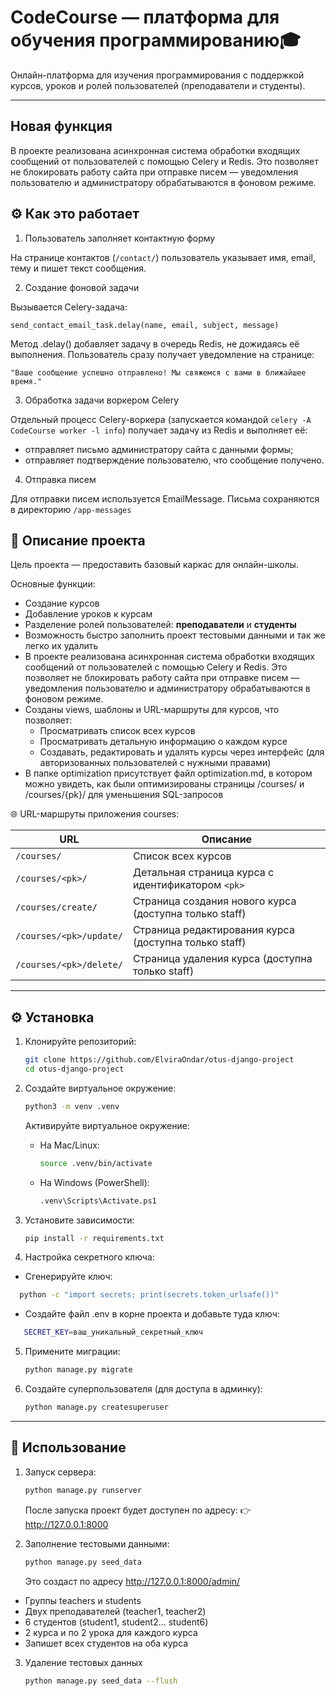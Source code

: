 # CodeCourse — платформа для обучения программированию🎓  

Онлайн-платформа для изучения программирования с поддержкой курсов, уроков и 
ролей пользователей (преподаватели и студенты).

---

## Новая функция

В проекте реализована асинхронная система обработки входящих сообщений от пользователей с помощью Celery и Redis. 
Это позволяет не блокировать работу сайта при отправке писем — уведомления пользователю и администратору обрабатываются в фоновом режиме.

## ⚙️ Как это работает

1. Пользователь заполняет контактную форму

На странице контактов (`/contact/`) пользователь указывает имя, email, тему и пишет текст сообщения.

2. Создание фоновой задачи

Вызывается Celery-задача:

`send_contact_email_task.delay(name, email, subject, message)`

Метод .delay() добавляет задачу в очередь Redis, не дожидаясь её выполнения.
Пользователь сразу получает уведомление на странице:

`"Ваше сообщение успешно отправлено! Мы свяжемся с вами в ближайшее время."`

3. Обработка задачи воркером Celery

Отдельный процесс Celery-воркера (запускается командой `celery -A CodeCourse worker -l info`) получает задачу из Redis и выполняет её:

- отправляет письмо администратору сайта с данными формы;
- отправляет подтверждение пользователю, что сообщение получено.

4. Отправка писем

Для отправки писем используется EmailMessage. Письма сохраняются в директорию `/app-messages`

## 📌 Описание проекта
Цель проекта — предоставить базовый каркас для онлайн-школы.  

Основные функции:  
- Создание курсов
- Добавление уроков к курсам
- Разделение ролей пользователей: **преподаватели** и **студенты**
- Возможность быстро заполнить проект тестовыми данными и так же легко их удалить
- В проекте реализована асинхронная система обработки входящих сообщений от пользователей с помощью Celery и Redis. Это позволяет не блокировать работу сайта при отправке писем — уведомления пользователю и администратору обрабатываются в фоновом режиме.
- Созданы views, шаблоны и URL-маршруты для курсов, что позволяет:
  - Просматривать список всех курсов 
  - Просматривать детальную информацию о каждом курсе 
  - Создавать, редактировать и удалять курсы через интерфейс (для авторизованных пользователей с нужными правами)
- В папке optimization присутствует файл optimization.md, в котором можно увидеть, как были оптимизированы страницы /courses/ и /courses/{pk}/ для уменьшения SQL-запросов

🌐 URL-маршруты приложения courses:

| URL                     | Описание                                                                                |
| ----------------------- | --------------------------------------------------------------------------------------- |
| `/courses/`             | Список всех курсов                                                                      |
| `/courses/<pk>/`        | Детальная страница курса с идентификатором `<pk>`                                       |
| `/courses/create/`      | Страница создания нового курса (доступна только staff) |
| `/courses/<pk>/update/` | Страница редактирования курса (доступна только staff) |
| `/courses/<pk>/delete/` | Страница удаления курса (доступна только staff)       |

---

## ⚙️ Установка  
1. Клонируйте репозиторий:  
   ```bash
   git clone https://github.com/ElviraOndar/otus-django-project
   cd otus-django-project
   ```
   
2. Создайте виртуальное окружение:
   ```bash
   python3 -m venv .venv
   ```
   Активируйте виртуальное окружение:

   - На Mac/Linux:
      ```bash
      source .venv/bin/activate
      ```
   - На Windows (PowerShell):
      ```bash
      .venv\Scripts\Activate.ps1
      ```

3. Установите зависимости:  
   ```bash
   pip install -r requirements.txt
   ```
4. Настройка секретного ключа:

- Сгенерируйте ключ:
 ```bash
   python -c "import secrets; print(secrets.token_urlsafe())"
   ```
- Создайте файл .env в корне проекта и добавьте туда ключ:
```bash
   SECRET_KEY=ваш_уникальный_секретный_ключ
   ```

5. Примените миграции:  
   ```bash
   python manage.py migrate
   ```
6. Создайте суперпользователя (для доступа в админку):  
   ```bash
   python manage.py createsuperuser
   ```
   
---

## 🚀 Использование

1. Запуск сервера:  
   ```bash
   python manage.py runserver
   ```
   После запуска проект будет доступен по адресу:
👉 http://127.0.0.1:8000

2. Заполнение тестовыми данными:  
   ```bash
   python manage.py seed_data
   ```
   Это создаст по адресу http://127.0.0.1:8000/admin/
- Группы teachers и students
- Двух преподавателей (teacher1, teacher2)
- 6 студентов (student1, student2... student6)
- 2 курса и по 2 урока для каждого курса
- Запишет всех студентов на оба курса

3. Удаление тестовых данных
   ```bash
   python manage.py seed_data --flush
   ```

